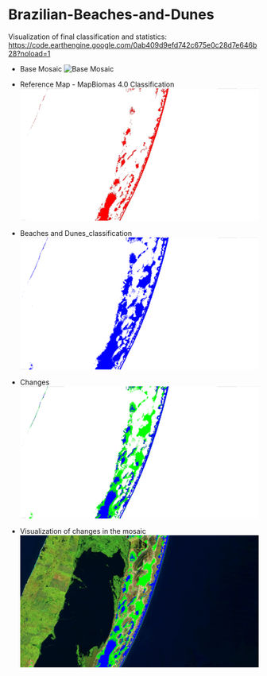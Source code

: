 # Brazilian-Beaches-and-Dunes

Visualization of final classification and statistics: https://code.earthengine.google.com/0ab409d9efd742c675e0c28d7e646b28?noload=1

* Base Mosaic
![Base Mosaic](/images/cropbaseMosaic.png=100x20)

* Reference Map - MapBiomas 4.0 Classification
![ReferenceMap](/images/cropReferenceMap.png)

* Beaches and Dunes_classification
![Beaches and Dunes_classification](/images/cropBandD_classification.png)

* Changes
![Changes](/images/cropchanges.png)

* Visualization of changes in the mosaic
![Visualization of changes in the mosaic](/images/cropmosaicChanges.png)




